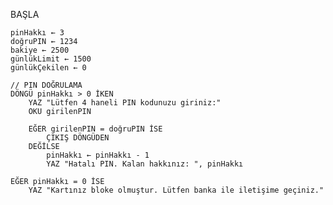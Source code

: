 BAŞLA

    pinHakkı ← 3
    doğruPIN ← 1234
    bakiye ← 2500
    günlükLimit ← 1500
    günlükÇekilen ← 0

    // PIN DOĞRULAMA
    DÖNGÜ pinHakkı > 0 İKEN
        YAZ "Lütfen 4 haneli PIN kodunuzu giriniz:"
        OKU girilenPIN

        EĞER girilenPIN = doğruPIN İSE
            ÇIKIŞ DÖNGÜDEN
        DEĞİLSE
            pinHakkı ← pinHakkı - 1
            YAZ "Hatalı PIN. Kalan hakkınız: ", pinHakkı

    EĞER pinHakkı = 0 İSE
        YAZ "Kartınız bloke olmuştur. Lütfen banka ile iletişime geçiniz."
